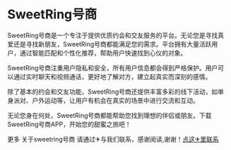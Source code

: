# SweetRing号商

SweetRing号商是一个专注于提供优质约会和交友服务的平台。无论您是寻找真爱还是寻找新朋友，SweetRing号商都能满足您的需求。平台拥有大量活跃用户，通过智能匹配和个性化推荐，帮助用户快速找到心仪的对象。

SweetRing号商注重用户隐私和安全，所有用户信息都会得到严格保护。用户可以通过实时聊天和视频通话，更好地了解对方，建立起真实而深刻的感情。

除了基本的约会和交友功能，SweetRing号商还提供丰富多彩的线下活动，如单身派对、户外运动等，让用户有机会在真实的场景中进行交流和互动。

无论您身在何处，SweetRing号商都能帮助您找到理想的伴侣或朋友。下载SweetRing号商APP，开始您的甜蜜之旅吧！

更多 关于sweetring号商 请通过✈与我们联系，感谢阅读,谢谢！[点这✈里联系](https://a.k02.cc)